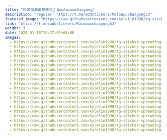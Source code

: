 ```yaml
---
title: "吗喽邬潮勇赛季三🐏 @malouwuchaoyong"
description: "regular: https://t.me/addstickers/MalouwuchaoyongS3"
featured_image: "https://raw.githubusercontent.com/kylelin1998/tg-sticker-spreading-worldwide-images/main/img/8b659378-0e3b-4f38-840b-b378629a06c0.jpg"
link: "https://t.me/addstickers/MalouwuchaoyongS3"
weight: 3
date: 2024-01-16T19:37:01+08:00
images:
  - https://raw.githubusercontent.com/kylelin1998/tg-sticker-spreading-worldwide-images/main/img/8b659378-0e3b-4f38-840b-b378629a06c0.jpg
  - https://raw.githubusercontent.com/kylelin1998/tg-sticker-spreading-worldwide-images/main/img/2e5b3de3-1306-4541-8c13-9fbf2694fbc6.jpg
  - https://raw.githubusercontent.com/kylelin1998/tg-sticker-spreading-worldwide-images/main/img/afc53328-121a-45c9-93c3-c626d6ff3f07.jpg
  - https://raw.githubusercontent.com/kylelin1998/tg-sticker-spreading-worldwide-images/main/img/9c614579-069f-4710-a8c2-3f5cb53d4e33.jpg
  - https://raw.githubusercontent.com/kylelin1998/tg-sticker-spreading-worldwide-images/main/img/e36d72e6-7ac8-4cd4-a01d-72c928816c88.jpg
  - https://raw.githubusercontent.com/kylelin1998/tg-sticker-spreading-worldwide-images/main/img/cff9f5b9-3838-44b7-95ab-24c087abc87a.jpg
  - https://raw.githubusercontent.com/kylelin1998/tg-sticker-spreading-worldwide-images/main/img/c348fe78-77c5-4a11-b631-342effd17cc4.jpg
  - https://raw.githubusercontent.com/kylelin1998/tg-sticker-spreading-worldwide-images/main/img/f5dd50d0-fcbc-46ce-8e51-14fde28b7916.jpg
  - https://raw.githubusercontent.com/kylelin1998/tg-sticker-spreading-worldwide-images/main/img/0772e57d-b931-456f-9c8d-7e44734ff5d8.jpg
  - https://raw.githubusercontent.com/kylelin1998/tg-sticker-spreading-worldwide-images/main/img/4638ede9-73e2-49bc-acf5-9fd4f44a7441.jpg
  - https://raw.githubusercontent.com/kylelin1998/tg-sticker-spreading-worldwide-images/main/img/f58933d0-0df4-4ea2-ae55-c2d944c70aee.jpg
  - https://raw.githubusercontent.com/kylelin1998/tg-sticker-spreading-worldwide-images/main/img/8c4f0e65-19b1-436a-a532-a7ecaea0999d.jpg
  - https://raw.githubusercontent.com/kylelin1998/tg-sticker-spreading-worldwide-images/main/img/680fbfc5-d2f0-47d5-b36f-0f08955b3f2c.jpg
  - https://raw.githubusercontent.com/kylelin1998/tg-sticker-spreading-worldwide-images/main/img/069c476f-4942-418e-a4c9-ad547afcb7d6.jpg
  - https://raw.githubusercontent.com/kylelin1998/tg-sticker-spreading-worldwide-images/main/img/11cfa431-52b4-4684-8a5e-735512f7bd97.jpg
  - https://raw.githubusercontent.com/kylelin1998/tg-sticker-spreading-worldwide-images/main/img/910d98ed-a27e-4425-afbd-0788db6dc1c8.jpg
  - https://raw.githubusercontent.com/kylelin1998/tg-sticker-spreading-worldwide-images/main/img/b42636f3-3f91-4ad4-b8c3-189e8e53535a.jpg
  - https://raw.githubusercontent.com/kylelin1998/tg-sticker-spreading-worldwide-images/main/img/60a1a513-444d-40e1-abd9-c7baadb17153.jpg
  - https://raw.githubusercontent.com/kylelin1998/tg-sticker-spreading-worldwide-images/main/img/20fec6e8-d7a2-44fd-9e65-31d4f09003ac.jpg
  - https://raw.githubusercontent.com/kylelin1998/tg-sticker-spreading-worldwide-images/main/img/e0bb17ef-055e-426a-9d6f-db0cc414f8b0.jpg
---
```

